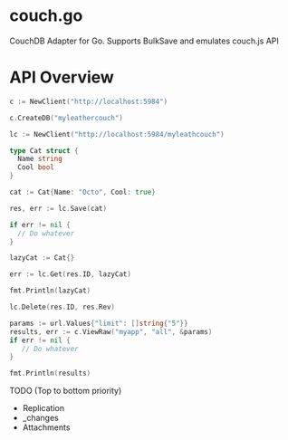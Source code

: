 couch.go
========

CouchDB Adapter for Go. Supports BulkSave and emulates couch.js API

API Overview
============

```go
c := NewClient("http://localhost:5984")

c.CreateDB("myleathercouch")

lc := NewClient("http://localhost:5984/myleathcouch")

type Cat struct {
  Name string
  Cool bool
}

cat := Cat{Name: "Octo", Cool: true}

res, err := lc.Save(cat)

if err != nil {
  // Do whatever
}

lazyCat := Cat{}

err := lc.Get(res.ID, lazyCat)

fmt.Println(lazyCat)

lc.Delete(res.ID, res.Rev)

params := url.Values{"limit": []string{"5"}}
results, err := c.ViewRaw("myapp", "all", &params)
if err != nil {
   // Do whatever
}

fmt.Println(results)
```

TODO (Top to bottom priority)
* Replication
* _changes
* Attachments
